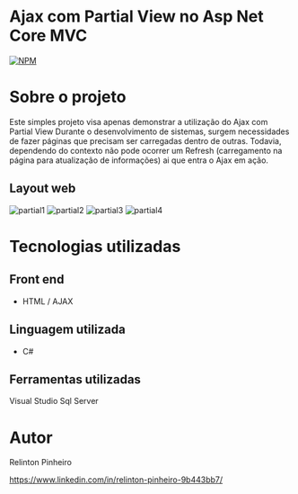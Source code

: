 # Ajax com Partial View no Asp Net Core MVC
[![NPM](https://img.shields.io/npm/l/react)](https://github.com/Relinton/AspNetCorePaginacaoDataTable/blob/main/LICENSE) 

# Sobre o projeto

Este simples projeto visa apenas demonstrar a utilização do Ajax com Partial View
Durante o desenvolvimento de sistemas, surgem necessidades de fazer páginas que precisam ser carregadas dentro de outras.
Todavia, dependendo do contexto não pode ocorrer um Refresh (carregamento na página para atualização de informações) ai que entra o Ajax em ação.

## Layout web
![partial1](https://user-images.githubusercontent.com/32855779/192937121-1649bcb5-7440-4cb3-aee3-a5f85de6bac8.PNG)
![partial2](https://user-images.githubusercontent.com/32855779/192937132-4178242e-a81a-4f44-940e-17ee7a079367.PNG)
![partial3](https://user-images.githubusercontent.com/32855779/192937137-c32b9e3c-1dbd-4cac-b57d-904e44b0edb9.PNG)
![partial4](https://user-images.githubusercontent.com/32855779/192937145-0a63da65-1f81-4122-a969-7f50ebdd18f1.PNG)

# Tecnologias utilizadas

## Front end
- HTML / AJAX 

## Linguagem utilizada
- C#

## Ferramentas utilizadas
Visual Studio
Sql Server

# Autor
Relinton Pinheiro

https://www.linkedin.com/in/relinton-pinheiro-9b443bb7/
